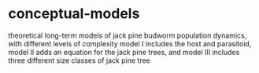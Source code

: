 # conceptual-models
theoretical long-term models of jack pine budworm population dynamics, with different levels of complexity
model I includes the host and parasitoid, model II adds an equation for the jack pine trees, and model III includes three different size classes of jack pine tree
